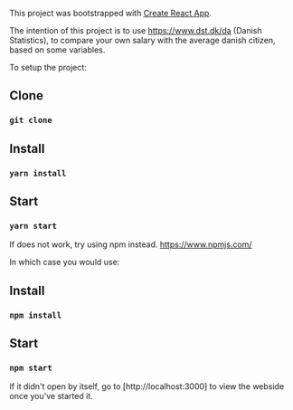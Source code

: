 This project was bootstrapped with [Create React App](https://github.com/facebook/create-react-app).

The intention of this project is to use https://www.dst.dk/da (Danish Statistics), to compare your own salary with the average danish citizen, based on some variables.

To setup the project:

## Clone
### `git clone`

## Install
### `yarn install`

## Start
### `yarn start`


If does not work, try using npm instead.
https://www.npmjs.com/

In which case you would use:
## Install
### `npm install`

## Start
### `npm start`



If it didn't open by itself, go to [http://localhost:3000] to view the webside once you've started it.
